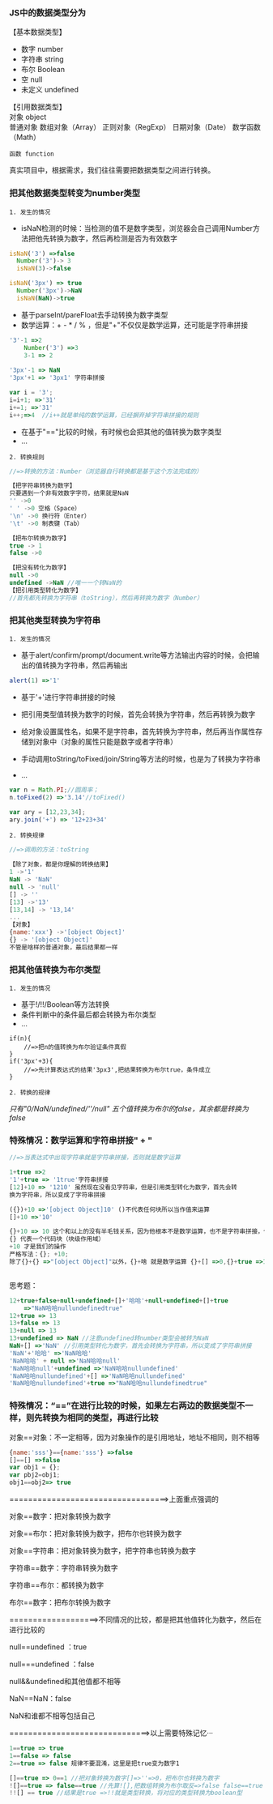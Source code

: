 ### JS中的数据类型分为
【基本数据类型】 
* 数字 number
* 字符串 string
* 布尔 Boolean
* 空 null
* 未定义 undefined

【引用数据类型】  
    对象 object  
        普通对象
        数组对象（Array）
        正则对象（RegExp）
        日期对象（Date）
        数学函数（Math）

    函数 function
真实项目中，根据需求，我们往往需要把数据类型之间进行转换。  
### 把其他数据类型转变为number类型
`1. 发生的情况`

- isNaN检测的时候：当检测的值不是数字类型，浏览器会自己调用Number方法把他先转换为数字，然后再检测是否为有效数字  
```javascript
isNaN('3') =>false
  Number('3')-> 3
  isNaN(3)->false

isNaN('3px') => true
  Number('3px')->NaN
  isNaN(NaN)->true
```
- 基于parseInt/pareFloat去手动转换为数字类型
- 数学运算：+ - * / % ，但是"+"不仅仅是数学运算，还可能是字符串拼接
```javascript
'3'-1 =>2
    Number('3') =>3
    3-1 => 2
    
'3px'-1 => NaN
'3px'+1 => '3px1' 字符串拼接

var i = '3';
i=i+1; =>'31'
i+=1; =>'31'
i++;=>4  //i++就是单纯的数学运算，已经摒弃掉字符串拼接的规则
```

- 在基于"=="比较的时候，有时候也会把其他的值转换为数字类型
- ... 

`2. 转换规则`

```javascript
//=>转换的方法：Number（浏览器自行转换都是基于这个方法完成的）

【把字符串转换为数字】
只要遇到一个非有效数字字符，结果就是NaN
'' ->0
' ' ->0 空格（Space）
'\n' ->0 换行符（Enter）
'\t' ->0 制表键（Tab）

【把布尔转换为数字】
true -> 1
false ->0

【把没有转化为数字】
null ->0
undefined ->NaN //唯一一个转NaN的
【把引用类型转化为数字】
//首先都先转换为字符串（toString），然后再转换为数字（Number）
```

### 把其他类型转换为字符串

`1. 发生的情况`

- 基于alert/confirm/prompt/document.write等方法输出内容的时候，会把输出的值转换为字符串，然后再输出

```javascript
alert(1) =>'1'

```

- 基于'+'进行字符串拼接的时候  
- 把引用类型值转换为数字的时候，首先会转换为字符串，然后再转换为数字

- 给对象设置属性名，如果不是字符串，首先转换为字符串，然后再当作属性存储到对象中（对象的属性只能是数字或者字符串）
- 手动调用toString/toFixed/join/String等方法的时候，也是为了转换为字符串
- ...

```javascript
var n = Math.PI;//圆周率；
n.toFixed(2) =>'3.14'//toFixed()

var ary = [12,23,34];
ary.join('+') => '12+23+34'
```

`2. 转换规律`

```javascript
//=>调用的方法：toString

【除了对象，都是你理解的转换结果】
1 ->'1'
NaN -> 'NaN'
null -> 'null'
[] -> ''
[13] ->'13'
[13,14] -> '13,14'
...
【对象】
{name:'xxx'} ->'[object Object]'
{} -> '[object Object]'
不管是啥样的普通对象，最后结果都一样
```

### 把其他值转换为布尔类型

`1. 发生的情况`

- 基于!/!!/Boolean等方法转换
- 条件判断中的条件最后都会转换为布尔类型
- ...

```javasc
if(n){
	//=>把n的值转换为布尔验证条件真假
}
if('3px'+3){
	//=>先计算表达式的结果'3px3',把结果转换为布尔true，条件成立
}
```

`2. 转换的规律`

*只有"0/NaN/undefined/''/null" 五个值转换为布尔的false，其余都是转换为false*

### 特殊情况：数学运算和字符串拼接" + "

```javascript
//=>当表达式中出现字符串就是字符串拼接，否则就是数字运算

1+true =>2
'1'+true => '1true'字符串拼接
[12]+10 => '1210' 虽然现在没看见字符串，但是引用类型转化为数字，首先会转
换为字符串，所以变成了字符串拼接

({})+10 =>'[object Object]10' ()不代表任何块所以当作值来运算
[]+10 =>'10'

{}+10 => 10 这个和以上的没有半毛钱关系，因为他根本不是数学运算，也不是字符串拼接，他是两部分代码
{} 代表一个代码块（块级作用域）
+10 才是我们的操作
严格写法：{}; +10;
除了{}+{} =>"[object Object]"以外，{}+啥 就是数字运算 {}+[] =>0,{}+true =>1 {}+undefined=>NaN



```

思考题：

```javascript
12+true+false+null+undefined+[]+'哈哈'+null+undefined+[]+true 
    =>"NaN哈哈nullundefinedtrue"
12+true => 13
13+false => 13
13+null => 13
13+undefined => NaN //注意undefined转number类型会被转为NaN
NaN+[] =>'NaN' //引用类型转化为数字，首先会转换为字符串，所以变成了字符串拼接
'NaN'+'哈哈' =>'NaN哈哈'
'NaN哈哈' + null =>'NaN哈哈null'
'NaN哈哈null'+undefined =>'NaN哈哈nullundefined'
'NaN哈哈nullundefined'+[] =>'NaN哈哈nullundefined'
'NaN哈哈nullundefined'+true =>"NaN哈哈nullundefinedtrue"
```

### 特殊情况：“==”在进行比较的时候，如果左右两边的数据类型不一样，则先转换为相同的类型，再进行比较

对象==对象：不一定相等，因为对象操作的是引用地址，地址不相同，则不相等

```javascript
{name:'sss'}=={name:'sss'} =>false
[]==[] =>false
var obj1 = {};
var pbj2=obj1;
obj1==obj2=> true
```

==================================>上面重点强调的

对象==数字：把对象转换为数字

对象==布尔：把对象转换为数字，把布尔也转换为数字

对象==字符串：把对象转换为数字，把字符串也转换为数字

字符串==数字：字符串转换为数字

字符串==布尔：都转换为数字

布尔==数字：把布尔转换为数字

===================>不同情况的比较，都是把其他值转化为数字，然后在进行比较的

null==undefined ：true

null===undefined ：false

null&&undefined和其他值都不相等

NaN==NaN：false

NaN和谁都不相等包括自己

==============================>以上需要特殊记忆···

```javascript
1==true => true
1==false => false
2==true => false 规律不要混淆，这里是把true变为数字1

[]==true => 0==1 //把对象转换为数字[]=>''=>0，把布尔也转换为数字
![]==true => false==true //先算![],把数组转换为布尔取反=>false false==true
!![] == true //结果是true =>!!就是类型转换，将对应的类型转换为boolean型

```

